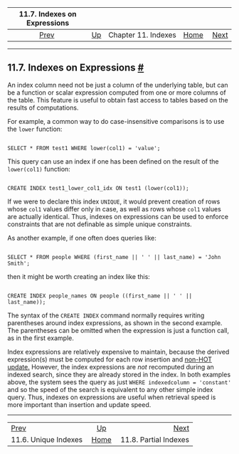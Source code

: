 <!--?xml version="1.0" encoding="UTF-8" standalone="no"?-->

|             11.7. Indexes on Expressions            |                                          |                     |                                                       |                                                       |
| :-------------------------------------------------: | :--------------------------------------- | :-----------------: | ----------------------------------------------------: | ----------------------------------------------------: |
| [Prev](indexes-unique.html "11.6. Unique Indexes")  | [Up](indexes.html "Chapter 11. Indexes") | Chapter 11. Indexes | [Home](index.html "PostgreSQL 17devel Documentation") |  [Next](indexes-partial.html "11.8. Partial Indexes") |

***

## 11.7. Indexes on Expressions [#](#INDEXES-EXPRESSIONAL)

An index column need not be just a column of the underlying table, but can be a function or scalar expression computed from one or more columns of the table. This feature is useful to obtain fast access to tables based on the results of computations.

For example, a common way to do case-insensitive comparisons is to use the `lower` function:

```

SELECT * FROM test1 WHERE lower(col1) = 'value';
```

This query can use an index if one has been defined on the result of the `lower(col1)` function:

```

CREATE INDEX test1_lower_col1_idx ON test1 (lower(col1));
```

If we were to declare this index `UNIQUE`, it would prevent creation of rows whose `col1` values differ only in case, as well as rows whose `col1` values are actually identical. Thus, indexes on expressions can be used to enforce constraints that are not definable as simple unique constraints.

As another example, if one often does queries like:

```

SELECT * FROM people WHERE (first_name || ' ' || last_name) = 'John Smith';
```

then it might be worth creating an index like this:

```

CREATE INDEX people_names ON people ((first_name || ' ' || last_name));
```

The syntax of the `CREATE INDEX` command normally requires writing parentheses around index expressions, as shown in the second example. The parentheses can be omitted when the expression is just a function call, as in the first example.

Index expressions are relatively expensive to maintain, because the derived expression(s) must be computed for each row insertion and [non-HOT update.](storage-hot.html "73.7. Heap-Only Tuples (HOT)") However, the index expressions are *not* recomputed during an indexed search, since they are already stored in the index. In both examples above, the system sees the query as just `WHERE indexedcolumn = 'constant'` and so the speed of the search is equivalent to any other simple index query. Thus, indexes on expressions are useful when retrieval speed is more important than insertion and update speed.

***

|                                                     |                                                       |                                                       |
| :-------------------------------------------------- | :---------------------------------------------------: | ----------------------------------------------------: |
| [Prev](indexes-unique.html "11.6. Unique Indexes")  |        [Up](indexes.html "Chapter 11. Indexes")       |  [Next](indexes-partial.html "11.8. Partial Indexes") |
| 11.6. Unique Indexes                                | [Home](index.html "PostgreSQL 17devel Documentation") |                                 11.8. Partial Indexes |
